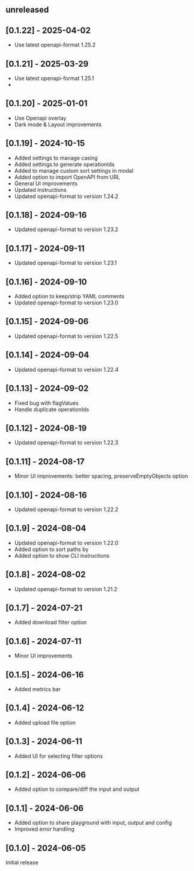 ## unreleased

## [0.1.22] - 2025-04-02

- Use latest openapi-format 1.25.2

## [0.1.21] - 2025-03-29

- Use latest openapi-format 1.25.1
- 
## [0.1.20] - 2025-01-01

- Use Openapi overlay 
- Dark mode & Layout improvements

## [0.1.19] - 2024-10-15

- Added settings to manage casing
- Added settings to generate operationIds
- Added to manage custom sort settings in modal
- Added option to import OpenAPI from URL
- General UI improvements
- Updated instructions
- Updated openapi-format to version 1.24.2

## [0.1.18] - 2024-09-16

- Updated openapi-format to version 1.23.2

## [0.1.17] - 2024-09-11

- Updated openapi-format to version 1.23.1

## [0.1.16] - 2024-09-10

- Added option to keep/strip YAML comments
- Updated openapi-format to version 1.23.0

## [0.1.15] - 2024-09-06

- Updated openapi-format to version 1.22.5

## [0.1.14] - 2024-09-04

- Updated openapi-format to version 1.22.4

## [0.1.13] - 2024-09-02

- Fixed bug with flagValues
- Handle duplicate operationIds

## [0.1.12] - 2024-08-19

- Updated openapi-format to version 1.22.3

## [0.1.11] - 2024-08-17

- Minor UI improvements: better spacing, preserveEmptyObjects option

## [0.1.10] - 2024-08-16

- Updated openapi-format to version 1.22.2

## [0.1.9] - 2024-08-04

- Updated openapi-format to version 1.22.0
- Added option to sort paths by
- Added option to show CLI instructions 

## [0.1.8] - 2024-08-02

- Updated openapi-format to version 1.21.2

## [0.1.7] - 2024-07-21

- Added download filter option

## [0.1.6] - 2024-07-11

- Minor UI improvements

## [0.1.5] - 2024-06-16

- Added metrics bar

## [0.1.4] - 2024-06-12

- Added upload file option

## [0.1.3] - 2024-06-11

- Added UI for selecting filter options

## [0.1.2] - 2024-06-06

- Added option to compare/diff the input and output

## [0.1.1] - 2024-06-06

- Added option to share playground with input, output and config
- Improved error handling

## [0.1.0] - 2024-06-05

Initial release

